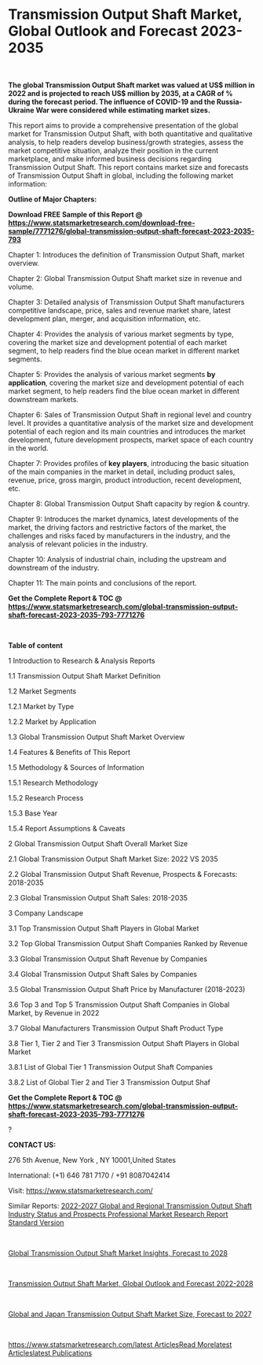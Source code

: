 <h1>Transmission Output Shaft Market, Global Outlook and Forecast 2023-2035</h1><br/><p><strong>The global Transmission Output Shaft market was valued at US$ million in 2022 and is projected to reach US$ million by 2035, at a <strong>CAGR</strong> of % during the forecast period. The influence of COVID-19 and the Russia-Ukraine War were considered while estimating market sizes.</strong></p>
 
 
 
 <p>This report aims to provide a comprehensive presentation of the global market for Transmission Output Shaft, with both quantitative and qualitative analysis, to help readers develop business/growth strategies, assess the market competitive situation, analyze their position in the current marketplace, and make informed business decisions regarding Transmission Output Shaft. This report contains market size and forecasts of Transmission Output Shaft in global, including the following market information:</p>
 
 
 
 <p><strong>Outline of Major Chapters:</strong></p>
 
 
 
 <p><strong>Download FREE Sample of this Report @ <a href="https://www.statsmarketresearch.com/download-free-sample/7771276/global-transmission-output-shaft-forecast-2023-2035-793">https://www.statsmarketresearch.com/download-free-sample/7771276/global-transmission-output-shaft-forecast-2023-2035-793</a></strong></p>
 
 
 
 <p>Chapter 1: Introduces the definition of Transmission Output Shaft, market overview.</p>
 
 
 
 <p>Chapter 2: Global Transmission Output Shaft market size in revenue and volume.</p>
 
 
 
 <p>Chapter 3: Detailed analysis of Transmission Output Shaft manufacturers competitive landscape, price, sales and revenue market share, latest development plan, merger, and acquisition information, etc.</p>
 
 
 
 <p>Chapter 4: Provides the analysis of various market segments by type, covering the market size and development potential of each market segment, to help readers find the blue ocean market in different market segments.</p>
 
 
 
 <p>Chapter 5: Provides the analysis of various market segments <strong>by application</strong>, covering the market size and development potential of each market segment, to help readers find the blue ocean market in different downstream markets.</p>
 
 
 
 <p>Chapter 6: Sales of Transmission Output Shaft in regional level and country level. It provides a quantitative analysis of the market size and development potential of each region and its main countries and introduces the market development, future development prospects, market space of each country in the world.</p>
 
 
 
 <p>Chapter 7: Provides profiles of <strong>key players</strong>, introducing the basic situation of the main companies in the market in detail, including product sales, revenue, price, gross margin, product introduction, recent development, etc.</p>
 
 
 
 <p>Chapter 8: Global Transmission Output Shaft capacity by region & country.</p>
 
 
 
 <p>Chapter 9: Introduces the market dynamics, latest developments of the market, the driving factors and restrictive factors of the market, the challenges and risks faced by manufacturers in the industry, and the analysis of relevant policies in the industry.</p>
 
 
 
 <p>Chapter 10: Analysis of industrial chain, including the upstream and downstream of the industry.</p>
 
 
 
 <p>Chapter 11: The main points and conclusions of the report.</p>
 
 
 
 <div><b>Get the Complete Report & TOC @ <a href="https://www.statsmarketresearch.com/global-transmission-output-shaft-forecast-2023-2035-793-7771276">https://www.statsmarketresearch.com/global-transmission-output-shaft-forecast-2023-2035-793-7771276</a></b></div>
 
 
 
 <p><br />
 
 <b>Table of content</b></p>
 
 
 
 <p>1 Introduction to Research & Analysis Reports<br />
 
 1.1 Transmission Output Shaft Market Definition<br />
 
 1.2 Market Segments<br />
 
 1.2.1 Market by Type<br />
 
 1.2.2 Market by Application<br />
 
 1.3 Global Transmission Output Shaft Market Overview<br />
 
 1.4 Features & Benefits of This Report<br />
 
 1.5 Methodology & Sources of Information<br />
 
 1.5.1 Research Methodology<br />
 
 1.5.2 Research Process<br />
 
 1.5.3 Base Year<br />
 
 1.5.4 Report Assumptions & Caveats<br />
 
 2 Global Transmission Output Shaft Overall Market Size<br />
 
 2.1 Global Transmission Output Shaft Market Size: 2022 VS 2035<br />
 
 2.2 Global Transmission Output Shaft Revenue, Prospects & Forecasts: 2018-2035<br />
 
 2.3 Global Transmission Output Shaft Sales: 2018-2035<br />
 
 3 Company Landscape<br />
 
 3.1 Top Transmission Output Shaft Players in Global Market<br />
 
 3.2 Top Global Transmission Output Shaft Companies Ranked by Revenue<br />
 
 3.3 Global Transmission Output Shaft Revenue by Companies<br />
 
 3.4 Global Transmission Output Shaft Sales by Companies<br />
 
 3.5 Global Transmission Output Shaft Price by Manufacturer (2018-2023)<br />
 
 3.6 Top 3 and Top 5 Transmission Output Shaft Companies in Global Market, by Revenue in 2022<br />
 
 3.7 Global Manufacturers Transmission Output Shaft Product Type<br />
 
 3.8 Tier 1, Tier 2 and Tier 3 Transmission Output Shaft Players in Global Market<br />
 
 3.8.1 List of Global Tier 1 Transmission Output Shaft Companies<br />
 
 3.8.2 List of Global Tier 2 and Tier 3 Transmission Output Shaf</p>
 
 
 
 <div><b>Get the Complete Report & TOC @ <a href="https://www.statsmarketresearch.com/global-transmission-output-shaft-forecast-2023-2035-793-7771276">https://www.statsmarketresearch.com/global-transmission-output-shaft-forecast-2023-2035-793-7771276</a></b></div>
 
 
 
 <p>? </p>
 
 
 
 <p><b>CONTACT US:</b><br />
 
 276 5th Avenue, New York , NY 10001,United States<br />
 
 International: (+1) 646 781 7170 / +91 8087042414<br />
 
 Visit: <a href="https://www.statsmarketresearch.com/">https://www.statsmarketresearch.com/</a><br />
 
 Similar Reports: <a href="https://www.statsmarketresearch.com/global-transmission-output-shaft-forecast-2023-2035-793-7771276">2022-2027 Global and Regional Transmission Output Shaft Industry Status and Prospects Professional Market Research Report Standard Version</a><br />
 
 <br />
 
 <a href="https://www.statsmarketresearch.com/global-transmission-output-shaft-forecast-2023-2035-793-7771276">Global Transmission Output Shaft Market Insights, Forecast to 2028</a><br />
 
 <br />
 
 <a href="https://www.statsmarketresearch.com/global-transmission-output-shaft-forecast-2023-2035-793-7771276">Transmission Output Shaft Market, Global Outlook and Forecast 2022-2028</a><br />
 
 <br />
 
 <a href="https://www.statsmarketresearch.com/global-transmission-output-shaft-forecast-2023-2035-793-7771276">Global and Japan Transmission Output Shaft Market Size, Forecast to 2027</a><br />
 
 <br />
 
 <a href="https://gyeongbokgung.com">https://www.statsmarketresearch.com/</a><a href="https://hallyeomaritime.com">latest Articles</a><a href="https://jingwansa.com">Read More</a><a href="https://nguoiviet.jp/">latest Articles</a><a href="https://www.intelmarketresearch.com/">latest Publications</a></p>